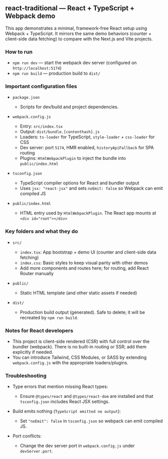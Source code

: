 ## react-traditional — React + TypeScript + Webpack demo

This app demonstrates a minimal, framework-free React setup using Webpack + TypeScript. It mirrors the same demo behaviors (counter + client-side data fetching) to compare with the Next.js and Vite projects.

### How to run

- `npm run dev` — start the webpack dev server (configured on `http://localhost:5174`)
- `npm run build` — production build to `dist/`

### Important configuration files

- `package.json`
  - Scripts for dev/build and project dependencies.

- `webpack.config.js`
  - Entry: `src/index.tsx`
  - Output: `dist/bundle.[contenthash].js`
  - Loaders: `ts-loader` for TypeScript, `style-loader` + `css-loader` for CSS
  - Dev server: port `5174`, HMR enabled, `historyApiFallback` for SPA routing
  - Plugins: `HtmlWebpackPlugin` to inject the bundle into `public/index.html`

- `tsconfig.json`
  - TypeScript compiler options for React and bundler output
  - Uses `jsx: "react-jsx"` and sets `noEmit: false` so Webpack can emit compiled JS

- `public/index.html`
  - HTML entry used by `HtmlWebpackPlugin`. The React app mounts at `<div id="root"></div>`

### Key folders and what they do

- `src/`
  - `index.tsx`: App bootstrap + demo UI (counter and client-side data fetching)
  - `index.css`: Basic styles to keep visual parity with other demos
  - Add more components and routes here; for routing, add React Router manually

- `public/`
  - Static HTML template (and other static assets if needed)

- `dist/`
  - Production build output (generated). Safe to delete; it will be recreated by `npm run build`.

### Notes for React developers

- This project is client-side rendered (CSR) with full control over the bundler (webpack). There is no built-in routing or SSR; add them explicitly if needed.
- You can introduce Tailwind, CSS Modules, or SASS by extending `webpack.config.js` with the appropriate loaders/plugins.

### Troubleshooting

- Type errors that mention missing React types:
  - Ensure `@types/react` and `@types/react-dom` are installed and that `tsconfig.json` includes React JSX settings.

- Build emits nothing (`TypeScript emitted no output`):
  - Set `"noEmit": false` in `tsconfig.json` so webpack can emit compiled JS.

- Port conflicts:
  - Change the dev server port in `webpack.config.js` under `devServer.port`.



